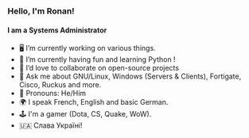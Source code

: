 ### Hello, I'm Ronan!
#### I am a Systems Administrator

* 🖥 I’m currently working on various things.
* 📗 I’m currently having fun and learning Python !
* 👯 I’d love to collaborate on open-source projects
* 💬 Ask me about GNU/Linux, Windows (Servers & Clients), Fortigate, Cisco, Ruckus and more.
* 🌻 Pronouns: He/Him
* 🌍 I speak French, English and basic German.
* 🕹 I'm a gamer (Dota, CS, Quake, WoW).
* 🇺🇦 Слава Україні!
